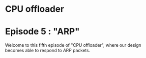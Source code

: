 # CPU offloader
# Episode 5 : "ARP"

Welcome to this fifth episode of "CPU offloader", where our design becomes
able to respond to ARP packets.

